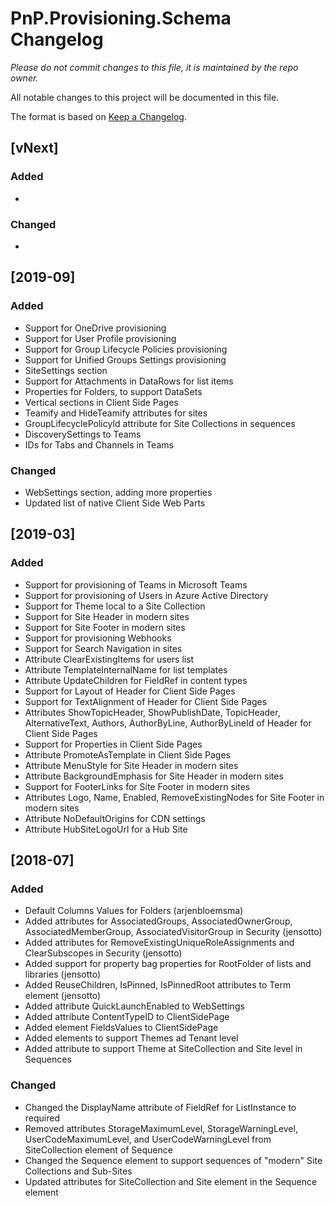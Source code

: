 # PnP.Provisioning.Schema Changelog

*Please do not commit changes to this file, it is maintained by the repo owner.*

All notable changes to this project will be documented in this file.

The format is based on [Keep a Changelog](http://keepachangelog.com/en/1.0.0/).

## [vNext]

### Added
-

### Changed
-

## [2019-09]

### Added
- Support for OneDrive provisioning
- Support for User Profile provisioning
- Support for Group Lifecycle Policies provisioning
- Support for Unified Groups Settings provisioning
- SiteSettings section
- Support for Attachments in DataRows for list items
- Properties for Folders, to support DataSets
- Vertical sections in Client Side Pages
- Teamify and HideTeamify attributes for sites
- GroupLifecyclePolicyId attribute for Site Collections in sequences
- DiscoverySettings to Teams
- IDs for Tabs and Channels in Teams

### Changed
- WebSettings section, adding more properties
- Updated list of native Client Side Web Parts
## [2019-03]

### Added
- Support for provisioning of Teams in Microsoft Teams
- Support for provisioning of Users in Azure Active Directory
- Support for Theme local to a Site Collection
- Support for Site Header in modern sites
- Support for Site Footer in modern sites
- Support for provisioning Webhooks
- Support for Search Navigation in sites
- Attribute ClearExistingItems for users list
- Attribute TemplateInternalName for list templates
- Attribute UpdateChildren for FieldRef in content types
- Support for Layout of Header for Client Side Pages 
- Support for TextAlignment of Header for Client Side Pages 
- Attributes ShowTopicHeader, ShowPublishDate, TopicHeader, AlternativeText, Authors, AuthorByLine, AuthorByLineId of Header for Client Side Pages 
- Support for Properties in Client Side Pages
- Attribute PromoteAsTemplate in Client Side Pages
- Attribute MenuStyle for Site Header in modern sites
- Attribute BackgroundEmphasis for Site Header in modern sites
- Support for FooterLinks for Site Footer in modern sites
- Attributes Logo, Name, Enabled, RemoveExistingNodes for Site Footer in modern sites
- Attribute NoDefaultOrigins for CDN settings
- Attribute HubSiteLogoUrl for a Hub Site

## [2018-07]

### Added
- Default Columns Values for Folders (arjenbloemsma)
- Added attributes for AssociatedGroups, AssociatedOwnerGroup, AssociatedMemberGroup, AssociatedVisitorGroup in Security (jensotto)
- Added attributes for RemoveExistingUniqueRoleAssignments and ClearSubscopes in Security (jensotto)
- Added support for property bag properties for RootFolder of lists and libraries (jensotto)
- Added ReuseChildren, IsPinned, IsPinnedRoot attributes to Term element (jensotto)
- Added attribute QuickLaunchEnabled to WebSettings
- Added attribute ContentTypeID to ClientSidePage
- Added element FieldsValues to ClientSidePage
- Added elements to support Themes ad Tenant level
- Added attribute to support Theme at SiteCollection and Site level in Sequences

### Changed
- Changed the DisplayName attribute of FieldRef for ListInstance to required
- Removed attributes StorageMaximumLevel, StorageWarningLevel, UserCodeMaximumLevel, and UserCodeWarningLevel from SiteCollection element of Sequence
- Changed the Sequence element to support sequences of "modern" Site Collections and Sub-Sites
- Updated attributes for SiteCollection and Site element in the Sequence element
